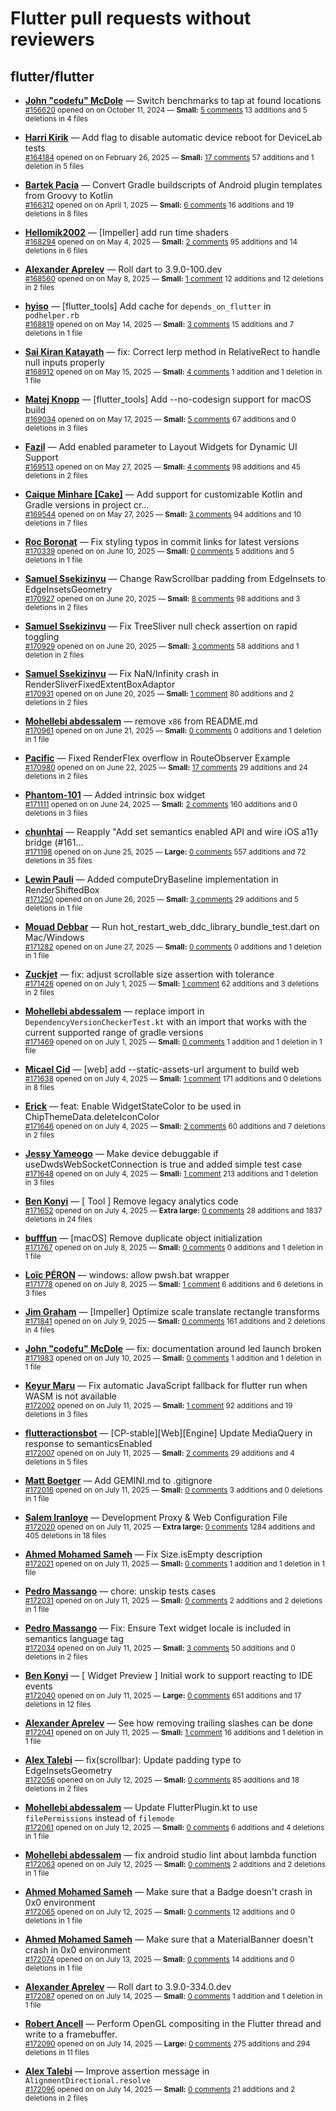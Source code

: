 # Flutter pull requests without reviewers

## flutter/flutter

* **[John "codefu" McDole](https://github.com/jtmcdole)** &mdash; Switch benchmarks to tap at found locations<br />
  <sub>[#156620](https://github.com/flutter/flutter/pull/156620) opened on on October 11, 2024 &mdash; **Small:** [5 comments](https://github.com/flutter/flutter/pull/156620) 13 additions and 5 deletions in 4 files</sub><br />

* **[Harri Kirik](https://github.com/harri35)** &mdash; Add flag to disable automatic device reboot for DeviceLab tests<br />
  <sub>[#164184](https://github.com/flutter/flutter/pull/164184) opened on on February 26, 2025 &mdash; **Small:** [17 comments](https://github.com/flutter/flutter/pull/164184) 57 additions and 1 deletion in 5 files</sub><br />

* **[Bartek Pacia](https://github.com/bartekpacia)** &mdash; Convert Gradle buildscripts of Android plugin templates from Groovy to Kotlin<br />
  <sub>[#166312](https://github.com/flutter/flutter/pull/166312) opened on on April 1, 2025 &mdash; **Small:** [6 comments](https://github.com/flutter/flutter/pull/166312) 16 additions and 19 deletions in 8 files</sub><br />

* **[Hellomik2002](https://github.com/Hellomik2002)** &mdash; [Impeller] add run time shaders<br />
  <sub>[#168294](https://github.com/flutter/flutter/pull/168294) opened on on May 4, 2025 &mdash; **Small:** [2 comments](https://github.com/flutter/flutter/pull/168294) 95 additions and 14 deletions in 6 files</sub><br />

* **[Alexander Aprelev](https://github.com/aam)** &mdash; Roll dart to 3.9.0-100.dev<br />
  <sub>[#168560](https://github.com/flutter/flutter/pull/168560) opened on on May 8, 2025 &mdash; **Small:** [1 comment](https://github.com/flutter/flutter/pull/168560) 12 additions and 12 deletions in 2 files</sub><br />

* **[hyiso](https://github.com/hyiso)** &mdash; [flutter_tools] Add cache for `depends_on_flutter` in `podhelper.rb`<br />
  <sub>[#168819](https://github.com/flutter/flutter/pull/168819) opened on on May 14, 2025 &mdash; **Small:** [3 comments](https://github.com/flutter/flutter/pull/168819) 15 additions and 7 deletions in 1 file</sub><br />

* **[Sai Kiran Katayath](https://github.com/Katayath-Sai-Kiran)** &mdash; fix: Correct lerp method in RelativeRect to handle null inputs properly<br />
  <sub>[#168912](https://github.com/flutter/flutter/pull/168912) opened on on May 15, 2025 &mdash; **Small:** [4 comments](https://github.com/flutter/flutter/pull/168912) 1 addition and 1 deletion in 1 file</sub><br />

* **[Matej Knopp](https://github.com/knopp)** &mdash; [flutter_tools] Add --no-codesign support for macOS build<br />
  <sub>[#169034](https://github.com/flutter/flutter/pull/169034) opened on on May 17, 2025 &mdash; **Small:** [5 comments](https://github.com/flutter/flutter/pull/169034) 67 additions and 0 deletions in 3 files</sub><br />

* **[Fazil](https://github.com/fazil-kp)** &mdash; Add enabled parameter to Layout Widgets for Dynamic UI Support<br />
  <sub>[#169513](https://github.com/flutter/flutter/pull/169513) opened on on May 27, 2025 &mdash; **Small:** [4 comments](https://github.com/flutter/flutter/pull/169513) 98 additions and 45 deletions in 2 files</sub><br />

* **[Caique Minhare [Cake]](https://github.com/ca-ke)** &mdash; Add support for customizable Kotlin and Gradle versions in project cr…<br />
  <sub>[#169544](https://github.com/flutter/flutter/pull/169544) opened on on May 27, 2025 &mdash; **Small:** [3 comments](https://github.com/flutter/flutter/pull/169544) 94 additions and 10 deletions in 7 files</sub><br />

* **[Roc Boronat](https://github.com/rocboronat)** &mdash; Fix styling typos in commit links for latest versions<br />
  <sub>[#170339](https://github.com/flutter/flutter/pull/170339) opened on on June 10, 2025 &mdash; **Small:** [0 comments](https://github.com/flutter/flutter/pull/170339) 5 additions and 5 deletions in 1 file</sub><br />

* **[Samuel Ssekizinvu](https://github.com/samuelkchris)** &mdash; Change RawScrollbar padding from EdgeInsets to EdgeInsetsGeometry<br />
  <sub>[#170927](https://github.com/flutter/flutter/pull/170927) opened on on June 20, 2025 &mdash; **Small:** [8 comments](https://github.com/flutter/flutter/pull/170927) 98 additions and 3 deletions in 2 files</sub><br />

* **[Samuel Ssekizinvu](https://github.com/samuelkchris)** &mdash; Fix TreeSliver null check assertion on rapid toggling<br />
  <sub>[#170929](https://github.com/flutter/flutter/pull/170929) opened on on June 20, 2025 &mdash; **Small:** [3 comments](https://github.com/flutter/flutter/pull/170929) 58 additions and 1 deletion in 2 files</sub><br />

* **[Samuel Ssekizinvu](https://github.com/samuelkchris)** &mdash; Fix NaN/Infinity crash in RenderSliverFixedExtentBoxAdaptor<br />
  <sub>[#170931](https://github.com/flutter/flutter/pull/170931) opened on on June 20, 2025 &mdash; **Small:** [1 comment](https://github.com/flutter/flutter/pull/170931) 80 additions and 2 deletions in 2 files</sub><br />

* **[Mohellebi abdessalem](https://github.com/AbdeMohlbi)** &mdash; remove `x86` from README.md<br />
  <sub>[#170961](https://github.com/flutter/flutter/pull/170961) opened on on June 21, 2025 &mdash; **Small:** [0 comments](https://github.com/flutter/flutter/pull/170961) 0 additions and 1 deletion in 1 file</sub><br />

* **[Pacific](https://github.com/prash4931)** &mdash; Fixed RenderFlex overflow in RouteObserver Example<br />
  <sub>[#170980](https://github.com/flutter/flutter/pull/170980) opened on on June 22, 2025 &mdash; **Small:** [17 comments](https://github.com/flutter/flutter/pull/170980) 29 additions and 24 deletions in 2 files</sub><br />

* **[Phantom-101](https://github.com/Phantom-101)** &mdash; Added intrinsic box widget<br />
  <sub>[#171111](https://github.com/flutter/flutter/pull/171111) opened on on June 24, 2025 &mdash; **Small:** [2 comments](https://github.com/flutter/flutter/pull/171111) 160 additions and 0 deletions in 3 files</sub><br />

* **[chunhtai](https://github.com/chunhtai)** &mdash; Reapply "Add set semantics enabled API and wire iOS a11y bridge (#161…<br />
  <sub>[#171198](https://github.com/flutter/flutter/pull/171198) opened on on June 25, 2025 &mdash; **Large:** [0 comments](https://github.com/flutter/flutter/pull/171198) 557 additions and 72 deletions in 35 files</sub><br />

* **[Lewin Pauli](https://github.com/lewinpauli)** &mdash; Added computeDryBaseline implementation in RenderShiftedBox<br />
  <sub>[#171250](https://github.com/flutter/flutter/pull/171250) opened on on June 26, 2025 &mdash; **Small:** [3 comments](https://github.com/flutter/flutter/pull/171250) 29 additions and 5 deletions in 1 file</sub><br />

* **[Mouad Debbar](https://github.com/mdebbar)** &mdash; Run hot_restart_web_ddc_library_bundle_test.dart on Mac/Windows<br />
  <sub>[#171282](https://github.com/flutter/flutter/pull/171282) opened on on June 27, 2025 &mdash; **Small:** [0 comments](https://github.com/flutter/flutter/pull/171282) 0 additions and 1 deletion in 1 file</sub><br />

* **[Zuckjet](https://github.com/Zuckjet)** &mdash; fix: adjust scrollable size assertion with tolerance<br />
  <sub>[#171426](https://github.com/flutter/flutter/pull/171426) opened on on July 1, 2025 &mdash; **Small:** [1 comment](https://github.com/flutter/flutter/pull/171426) 62 additions and 3 deletions in 2 files</sub><br />

* **[Mohellebi abdessalem](https://github.com/AbdeMohlbi)** &mdash; replace import in `DependencyVersionCheckerTest.kt` with an import that works with the current supported range of gradle versions<br />
  <sub>[#171469](https://github.com/flutter/flutter/pull/171469) opened on on July 1, 2025 &mdash; **Small:** [0 comments](https://github.com/flutter/flutter/pull/171469) 1 addition and 1 deletion in 1 file</sub><br />

* **[Micael Cid](https://github.com/micaelcid)** &mdash; [web] add --static-assets-url argument to build web<br />
  <sub>[#171638](https://github.com/flutter/flutter/pull/171638) opened on on July 4, 2025 &mdash; **Small:** [1 comment](https://github.com/flutter/flutter/pull/171638) 171 additions and 0 deletions in 8 files</sub><br />

* **[Erick](https://github.com/erickzanardo)** &mdash; feat: Enable WidgetStateColor to be used in ChipThemeData.deleteIconColor<br />
  <sub>[#171646](https://github.com/flutter/flutter/pull/171646) opened on on July 4, 2025 &mdash; **Small:** [2 comments](https://github.com/flutter/flutter/pull/171646) 60 additions and 7 deletions in 2 files</sub><br />

* **[Jessy Yameogo](https://github.com/jyameo)** &mdash; Make device debuggable if useDwdsWebSocketConnection is true and added simple test case<br />
  <sub>[#171648](https://github.com/flutter/flutter/pull/171648) opened on on July 4, 2025 &mdash; **Small:** [1 comment](https://github.com/flutter/flutter/pull/171648) 213 additions and 1 deletion in 3 files</sub><br />

* **[Ben Konyi](https://github.com/bkonyi)** &mdash; [ Tool ] Remove legacy analytics code<br />
  <sub>[#171652](https://github.com/flutter/flutter/pull/171652) opened on on July 4, 2025 &mdash; **Extra large:** [0 comments](https://github.com/flutter/flutter/pull/171652) 28 additions and 1837 deletions in 24 files</sub><br />

* **[bufffun](https://github.com/bufffun)** &mdash; [macOS] Remove duplicate object initialization<br />
  <sub>[#171767](https://github.com/flutter/flutter/pull/171767) opened on on July 8, 2025 &mdash; **Small:** [0 comments](https://github.com/flutter/flutter/pull/171767) 0 additions and 1 deletion in 1 file</sub><br />

* **[Loïc PÉRON](https://github.com/loic-peron-inetum-public)** &mdash; windows: allow pwsh.bat wrapper<br />
  <sub>[#171778](https://github.com/flutter/flutter/pull/171778) opened on on July 8, 2025 &mdash; **Small:** [1 comment](https://github.com/flutter/flutter/pull/171778) 6 additions and 6 deletions in 3 files</sub><br />

* **[Jim Graham](https://github.com/flar)** &mdash; [Impeller] Optimize scale translate rectangle transforms<br />
  <sub>[#171841](https://github.com/flutter/flutter/pull/171841) opened on on July 9, 2025 &mdash; **Small:** [0 comments](https://github.com/flutter/flutter/pull/171841) 161 additions and 2 deletions in 4 files</sub><br />

* **[John "codefu" McDole](https://github.com/jtmcdole)** &mdash; fix: documentation around led launch broken<br />
  <sub>[#171983](https://github.com/flutter/flutter/pull/171983) opened on on July 10, 2025 &mdash; **Small:** [0 comments](https://github.com/flutter/flutter/pull/171983) 1 addition and 1 deletion in 1 file</sub><br />

* **[Keyur Maru](https://github.com/keyur2maru)** &mdash; Fix automatic JavaScript fallback for flutter run when WASM is not available<br />
  <sub>[#172002](https://github.com/flutter/flutter/pull/172002) opened on on July 11, 2025 &mdash; **Small:** [1 comment](https://github.com/flutter/flutter/pull/172002) 92 additions and 19 deletions in 3 files</sub><br />

* **[flutteractionsbot](https://github.com/flutteractionsbot)** &mdash; [CP-stable][Web][Engine] Update MediaQuery in response to semanticsEnabled<br />
  <sub>[#172007](https://github.com/flutter/flutter/pull/172007) opened on on July 11, 2025 &mdash; **Small:** [2 comments](https://github.com/flutter/flutter/pull/172007) 29 additions and 4 deletions in 5 files</sub><br />

* **[Matt Boetger](https://github.com/mboetger)** &mdash; Add GEMINI.md to .gitignore<br />
  <sub>[#172016](https://github.com/flutter/flutter/pull/172016) opened on on July 11, 2025 &mdash; **Small:** [0 comments](https://github.com/flutter/flutter/pull/172016) 3 additions and 0 deletions in 1 file</sub><br />

* **[Salem Iranloye](https://github.com/salemiranloye)** &mdash; Development Proxy & Web Configuration File<br />
  <sub>[#172020](https://github.com/flutter/flutter/pull/172020) opened on on July 11, 2025 &mdash; **Extra large:** [0 comments](https://github.com/flutter/flutter/pull/172020) 1284 additions and 405 deletions in 18 files</sub><br />

* **[Ahmed Mohamed Sameh](https://github.com/ahmedsameha1)** &mdash; Fix Size.isEmpty description<br />
  <sub>[#172021](https://github.com/flutter/flutter/pull/172021) opened on on July 11, 2025 &mdash; **Small:** [0 comments](https://github.com/flutter/flutter/pull/172021) 1 addition and 1 deletion in 1 file</sub><br />

* **[Pedro Massango](https://github.com/pedromassango)** &mdash; chore: unskip tests cases<br />
  <sub>[#172031](https://github.com/flutter/flutter/pull/172031) opened on on July 11, 2025 &mdash; **Small:** [0 comments](https://github.com/flutter/flutter/pull/172031) 2 additions and 2 deletions in 1 file</sub><br />

* **[Pedro Massango](https://github.com/pedromassango)** &mdash; Fix: Ensure Text widget locale is included in semantics language tag<br />
  <sub>[#172034](https://github.com/flutter/flutter/pull/172034) opened on on July 11, 2025 &mdash; **Small:** [3 comments](https://github.com/flutter/flutter/pull/172034) 50 additions and 0 deletions in 2 files</sub><br />

* **[Ben Konyi](https://github.com/bkonyi)** &mdash; [ Widget Preview ] Initial work to support reacting to IDE events<br />
  <sub>[#172040](https://github.com/flutter/flutter/pull/172040) opened on on July 11, 2025 &mdash; **Large:** [0 comments](https://github.com/flutter/flutter/pull/172040) 651 additions and 17 deletions in 12 files</sub><br />

* **[Alexander Aprelev](https://github.com/aam)** &mdash; See how removing trailing slashes can be done<br />
  <sub>[#172041](https://github.com/flutter/flutter/pull/172041) opened on on July 11, 2025 &mdash; **Small:** [1 comment](https://github.com/flutter/flutter/pull/172041) 16 additions and 1 deletion in 1 file</sub><br />

* **[Alex Talebi](https://github.com/SalehTZ)** &mdash; fix(scrollbar): Update padding type to EdgeInsetsGeometry<br />
  <sub>[#172056](https://github.com/flutter/flutter/pull/172056) opened on on July 12, 2025 &mdash; **Small:** [0 comments](https://github.com/flutter/flutter/pull/172056) 85 additions and 18 deletions in 2 files</sub><br />

* **[Mohellebi abdessalem](https://github.com/AbdeMohlbi)** &mdash; Update FlutterPlugin.kt to use `filePermissions` instead of `filemode`<br />
  <sub>[#172061](https://github.com/flutter/flutter/pull/172061) opened on on July 12, 2025 &mdash; **Small:** [0 comments](https://github.com/flutter/flutter/pull/172061) 6 additions and 4 deletions in 1 file</sub><br />

* **[Mohellebi abdessalem](https://github.com/AbdeMohlbi)** &mdash; fix android studio lint about lambda function<br />
  <sub>[#172063](https://github.com/flutter/flutter/pull/172063) opened on on July 12, 2025 &mdash; **Small:** [0 comments](https://github.com/flutter/flutter/pull/172063) 2 additions and 2 deletions in 1 file</sub><br />

* **[Ahmed Mohamed Sameh](https://github.com/ahmedsameha1)** &mdash; Make sure that a Badge doesn't crash in 0x0 environment<br />
  <sub>[#172065](https://github.com/flutter/flutter/pull/172065) opened on on July 12, 2025 &mdash; **Small:** [0 comments](https://github.com/flutter/flutter/pull/172065) 12 additions and 0 deletions in 1 file</sub><br />

* **[Ahmed Mohamed Sameh](https://github.com/ahmedsameha1)** &mdash; Make sure that a MaterialBanner doesn't crash in 0x0 environment<br />
  <sub>[#172074](https://github.com/flutter/flutter/pull/172074) opened on on July 13, 2025 &mdash; **Small:** [0 comments](https://github.com/flutter/flutter/pull/172074) 14 additions and 0 deletions in 1 file</sub><br />

* **[Alexander Aprelev](https://github.com/aam)** &mdash; Roll dart to 3.9.0-334.0.dev<br />
  <sub>[#172087](https://github.com/flutter/flutter/pull/172087) opened on on July 14, 2025 &mdash; **Small:** [0 comments](https://github.com/flutter/flutter/pull/172087) 1 addition and 1 deletion in 1 file</sub><br />

* **[Robert Ancell](https://github.com/robert-ancell)** &mdash; Perform OpenGL compositing in the Flutter thread and write to a framebuffer.<br />
  <sub>[#172090](https://github.com/flutter/flutter/pull/172090) opened on on July 14, 2025 &mdash; **Large:** [0 comments](https://github.com/flutter/flutter/pull/172090) 275 additions and 294 deletions in 11 files</sub><br />

* **[Alex Talebi](https://github.com/SalehTZ)** &mdash; Improve assertion message in `AlignmentDirectional.resolve`<br />
  <sub>[#172096](https://github.com/flutter/flutter/pull/172096) opened on on July 14, 2025 &mdash; **Small:** [0 comments](https://github.com/flutter/flutter/pull/172096) 21 additions and 2 deletions in 2 files</sub><br />

